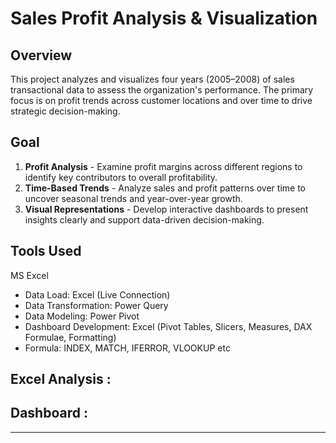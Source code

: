 # Sales Profit Analysis & Visualization

## Overview  
This project analyzes and visualizes four years (2005–2008) of sales transactional data to assess the organization's performance. The primary focus is on profit trends across customer locations and over time to drive strategic decision-making.

## Goal  
1. **Profit Analysis** - Examine profit margins across different regions to identify key contributors to overall profitability.  
2. **Time-Based Trends** - Analyze sales and profit patterns over time to uncover seasonal trends and year-over-year growth.  
3. **Visual Representations** - Develop interactive dashboards to present insights clearly and support data-driven decision-making.

## Tools Used  
MS Excel
- Data Load: Excel (Live Connection)  
- Data Transformation: Power Query  
- Data Modeling: Power Pivot  
- Dashboard Development: Excel (Pivot Tables, Slicers, Measures, DAX Formulae, Formatting)
- Formula: INDEX, MATCH, IFERROR, VLOOKUP etc

## Excel Analysis :


##  Dashboard : 

---

